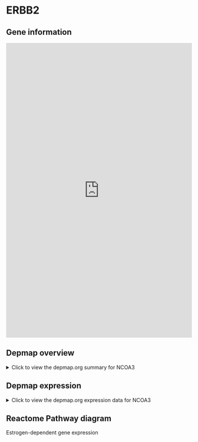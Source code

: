<h1>ERBB2</h1>

<h2>Gene information</h2>
<iframe src="https://depmap.org/portal/gene/NCOA3?tab=about" style="border:none;width:100%;height:800px"></iframe>

<h2>Depmap overview</h2>
<details>
  <summary>Click to view the depmap.org summary for NCOA3</summary>
  <iframe src="https://depmap.org/portal/gene/NCOA3?tab=overview" style="border:none;width:100%;height:800px"></iframe>
</details>

<h2>Depmap expression</h2>
<details>
  <summary>Click to view the depmap.org expression data for NCOA3</summary>
  <iframe src="https://depmap.org/portal/gene/NCOA3?tab=characterization" style="border:none;width:100%;height:800px"></iframe>
</details>



<h2>Reactome Pathway diagram</h2>
Estrogen-dependent gene expression
<div id="diagramHolder"></div>

<script>
    //Creating the Reactome Diagram widget
    //Take into account a proxy needs to be set up in your server side pointing to www.reactome.org
    function onReactomeDiagramReady(){  //This function is automatically called when the widget code is ready to be used
        var diagram = Reactome.Diagram.create({
            "placeHolder" : "diagramHolder",
            "width" : 900,
            "height" : 500
        });

        //Initialising it to the "Hemostasis" pathway
        diagram.loadDiagram("R-HSA-9018519");

        //Adding different listeners

        diagram.onDiagramLoaded(function (loaded) {
            console.info("Loaded ", loaded);
            diagram.flagItems("BAD");
	    diagram.flagItems("Q92934");
            if (loaded == "R-HSA-9018519") diagram.selectItem("R-HSA-9018519");
        });

     }
</script>



